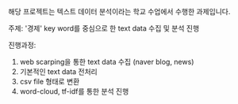 해당 프로젝트는 텍스트 데이터 분석이라는 학교 수업에서 수행한 과제입니다.

주제: '경제' key word를 중심으로 한 text data 수집 및 분석 진행

진행과정:
1. web scarping을 통한 text data 수집 (naver blog, news)
2. 기본적인 text data 전처리
3. csv file 형태로 변환
4. word-cloud, tf-idf를 통한 분석 진행
